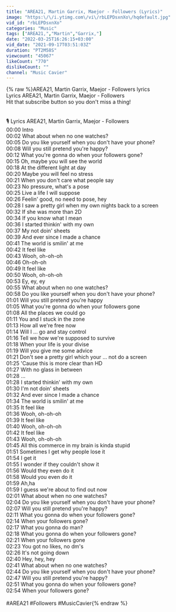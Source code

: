 ```yaml
---
title: "AREA21, Martin Garrix, Maejor - Followers (Lyrics)"
image: "https:\/\/i.ytimg.com\/vi\/rbLEPDsxnXo\/hqdefault.jpg"
vid_id: "rbLEPDsxnXo"
categories: "Music"
tags: ["AREA21,","Martin","Garrix,"]
date: "2022-03-25T16:26:15+03:00"
vid_date: "2021-09-17T03:51:03Z"
duration: "PT2M58S"
viewcount: "45067"
likeCount: "770"
dislikeCount: ""
channel: "Music Cavier"
---
```

{% raw %}AREA21, Martin Garrix, Maejor - Followers lyrics <br />Lyrics AREA21, Martin Garrix, Maejor - Followers<br />Hit that subscribe button so you don't miss a thing!<br /><br /><br />🎙️ Lyrics AREA21, Martin Garrix, Maejor - Followers<br />00:00 Intro<br />00:02 What about when no one watches?<br />00:05 Do you like yourself when you don't have your phone?<br />00:08 Will you still pretend you're happy?<br />00:12 What you're gonna do when your followers gone?<br />00:15 Oh, maybe you will see the world<br />00:18 At the different light at day<br />00:20 Maybe you will feel no stress<br />00:21 When you don't care what people say<br />00:23 No pressure, what's a pose<br />00:25 Live a life I will suppose<br />00:26 Feelin' good, no need to pose, hey<br />00:28 I saw a pretty girl when my own nights back to a screen<br />00:32 If she was more than 2D<br />00:34 If you know what I mean<br />00:36 I started thinkin' with my own<br />00:37 My not doin' sheets<br />00:39 And ever since I made a chance<br />00:41 The world is smilin' at me<br />00:42 It feel like<br />00:43 Wooh, oh-oh-oh<br />00:46 Oh-oh-oh<br />00:49 It feel like<br />00:50 Wooh, oh-oh-oh<br />00:53 Ey, ey, ey<br />00:55 What about when no one watches?<br />00:58 Do you like yourself when you don't have your phone?<br />01:01 Will you still pretend you're happy<br />01:05 What you're gonna do when your followers gone<br />01:08 All the places we could go<br />01:11 You and I stuck in the zone<br />01:13 How all we're free now<br />01:14 Will I ... go and stay control<br />01:16 Tell we how we're supposed to survive<br />01:18 When your life is your divise<br />01:19 Will you give me some advice<br />01:21 Don't see a pretty girl which your ... not do a screen<br />01:25 'Cause this is more clear than HD<br />01:27 With no glass in between<br />01:28 ...<br />01:28 I started thinkin' with my own<br />01:30 I'm not doin' sheets<br />01:32 And ever since I made a chance<br />01:34 The world is smilin' at me<br />01:35 It feel like<br />01:36 Wooh, oh-oh-oh<br />01:39 It feel like<br />01:40 Wooh, oh-oh-oh<br />01:42 It feel like<br />01:43 Wooh, oh-oh-oh<br />01:45 All this commerce in my brain is kinda stupid<br />01:51 Sometimes I get why people lose it<br />01:54 I get it<br />01:55 I wonder if they couldn't show it<br />01:56 Would they even do it<br />01:58 Would you even do it<br />01:59 Ah,ha<br />01:59 I guess we're about to find out now<br />02:01 What about when no one watches?<br />02:04 Do you like yourself when you don't have your phone?<br />02:07 Will you still pretend you're happy?<br />02:11 What you gonna do when your followers gone?<br />02:14 When your followers gone?<br />02:17 What you gonna do man?<br />02:18 What you gonna do when your followers gone?<br />02:21 When your followers gone<br />02:23 You got no likes, no dm's<br />02:26 It's not going down<br />02:40 Hey, hey, hey<br />02:41 What about when no one watches?<br />02:44 Do you like yourself when you don't have your phone?<br />02:47 Will you still pretend you're happy?<br />02:51 What you gonna do when your followers gone?<br />02:54 When your followers gone?<br /><br />#AREA21 #Followers #MusicCavier{% endraw %}
